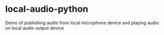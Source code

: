 # local-audio-python
Demo of publishing audio from local microphone device and playing audio on local audio output device
